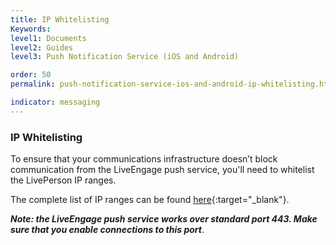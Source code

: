 ```yaml
---
title: IP Whitelisting
Keywords:
level1: Documents
level2: Guides
level3: Push Notification Service (iOS and Android)

order: 50
permalink: push-notification-service-ios-and-android-ip-whitelisting.html

indicator: messaging
---
```

### IP Whitelisting

To ensure that your communications infrastructure doesn’t block communication from the LiveEngage push service, you'll need to whitelist the LivePerson IP ranges.

The complete list of IP ranges can be found [here](https://liveengage.liveperson.net/a/new/?connectionOpenArticle=configuring-your-firewall){:target="_blank"}.

**_Note: the LiveEngage push service works over standard port 443. Make sure that you enable connections to this port_**.
